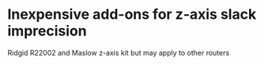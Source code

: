 # Inexpensive add-ons for z-axis slack imprecision

Ridgid R22002 and Maslow z-axis kit but may apply to other routers
